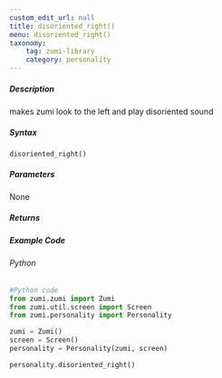 ```yaml
---
custom_edit_url: null
title: disoriented_right()
menu: disoriented_right()
taxonomy:
    tag: zumi-library
    category: personality
---
```


##### Description
makes zumi look to the left and play disoriented sound

##### Syntax
```disoriented_right()```<br />

##### Parameters
None

##### Returns

##### Example Code
###### Python
```python
#Python code
from zumi.zumi import Zumi
from zumi.util.screen import Screen
from zumi.personality import Personality

zumi = Zumi()
screen = Screen()
personality = Personality(zumi, screen)

personality.disoriented_right()
```